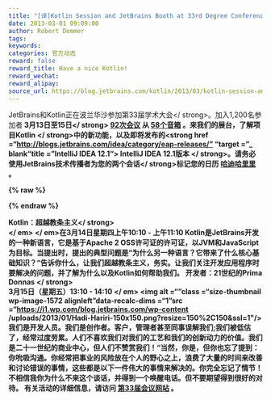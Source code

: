```yaml
---
title: "[译]Kotlin Session and JetBrains Booth at 33rd Degree Conference"
date: 2013-03-01 09:09:00
author: Robert Demmer
tags:
keywords:
categories: 官方动态
reward: false
reward_title: Have a nice Kotlin!
reward_wechat:
reward_alipay:
source_url: https://blog.jetbrains.com/kotlin/2013/03/kotlin-session-and-jetbrains-booth-at-33rd-degree-conference/
---
```


JetBrains和Kotlin正在波兰华沙参加第33届学术大会</ strong>。加入1,200名参加者<strong> 3月13日至15日</ strong> [92次会议](http://2013.33degree.org/main/schedule) 从 [58个音箱](http://2013.33degree.org/speaker/list) 。来我们的展台，了解<strong>项目Kotlin </ strong>中的新功能，以及即将发布的<strong href =“http://blogs.jetbrains.com/idea/category/eap-releases/” “target =”_ blank“title =”IntelliJ IDEA 12.1“> IntelliJ IDEA 12.1版本</a> </ strong>。请务必使用JetBrains技术传播者为您的<strong>两个会话</ strong>标记您的日历 [哈迪哈里里](https://twitter.com/hhariri) 。

{% raw %}
<p><span id="more-975"></span></p>
{% endraw %}

Kotlin：超越教条主义</ strong> <br/>
</ em> </ em>在3月14日星期四上午10:10  - 上午11:10
Kotlin是JetBrains开发的一种新语言，它是基于Apache 2 OSS许可证的许可证，以JVM和JavaScript为目标。当提出时，提出的典型问题是“为什么另一种语言？它带来了什么核心基础知识？“告诉你什么，让我们超越教条主义，务实。让我们关注开发应用程序时要解决的问题，并了解为什么以及Kotlin如何帮助我们。
<strong>开发者：21世纪的Prima Donnas </ strong> <br/>
3月15日（星期五）13:10  -  14:10 </ em>
<img alt =“”class =“size-thumbnail wp-image-1572 alignleft”data-recalc-dims =“1”src =“https://i1.wp.com/blog.jetbrains.com/wp-content /uploads/2013/01/Hadi-Hariri-150x150.png?resize=150%2C150&amp;ssl=1"/>我们是开发人员。我们是创作者。客户，管理者甚至同事误解我们;我们被低估了，经常过度劳累。人们不喜欢我们对我们的工艺和我们的创新动力的价值。我们是二十一世纪的商业中心，但人们不赞赏我们！“当然，你是，但你也忘了提到：你吮吸沟通。你经常把事业的风险放在个人的野心之上，浪费了大量的时间来改善和讨论错误的事情，这些都是以下一件伟大的事情来解决的。你完全忘记了情节！不相信我你为什么不来这个谈话，并得到一个唤醒电话。但不要期望得到很好的对待。
有关活动的详细信息，请访问 [第33届会议网站](http://2013.33degree.org/) 。
